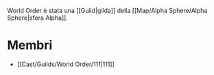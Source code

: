 World Order è stata una [[Guild|gilda]] della [[Map/Alpha Sphere/Alpha Sphere|sfera Alpha]].

# Membri

- [[Cast/Guilds/World Order/111|111]]
